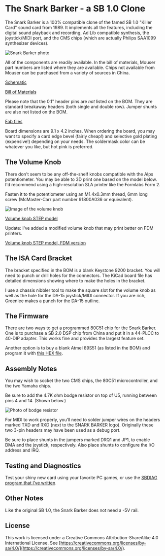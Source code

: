 # The Snark Barker - a SB 1.0 Clone

The Snark Barker is a 100% compatible clone of the famed SB 1.0 "Killer Card"
sound card from 1989. It implements all the features, including the digital
sound playback and recording, Ad Lib compatible synthesis, the joystick/MIDI
port, and the CMS chips (which are actually Philips SAA1099 synthesizer
devices).

![Snark Barker photo](https://github.com/schlae/snark-barker/blob/master/images/SnarkBarker.png)

All of the components are readily available. In the bill of materials,
Mouser part numbers are listed where they are available. Chips not available
from Mouser can be purchased from a variety of sources in China.

[Schematic](https://github.com/schlae/snark-barker/blob/master/SnarkBarker.pdf)

[Bill of Materials](https://github.com/schlae/snark-barker/blob/master/SnarkBarker.csv)

Please note that the 0.1" header pins are *not* listed on the BOM. They are
standard breakaway headers (both single and double row). Jumper shunts are
also not listed on the BOM.

[Fab files](https://github.com/schlae/snark-barker/blob/master/fab/SnarkBarker.zip)

Board dimensions are 9.1 x 4.2 inches. When ordering the board, you may want
to specify a card edge bevel (fairly cheap!) and selective gold plating
(expensive!) depending on your needs. The soldermask color can be whatever
you like, but hot pink is preferred.

## The Volume Knob
There don't seem to be any off-the-shelf knobs compatible with the Alps
potentiometer. You may be able to 3D print one based on the model below.
I'd recommend using a high-resolution SLA printer like the Formlabs Form 2.

Fasten it to the potentiometer using an M1.4x0.3mm thread, 6mm long screw
(McMaster-Carr part number 91800A036 or equivalent).

![Image of the volume knob](https://github.com/schlae/snark-barker/blob/master/images/vol_knob.png)

[Volume knob STEP model](https://github.com/schlae/snark-barker/blob/master/mech/vol_knob.zip)

Update: I've added a modified volume knob that may print better on FDM
printers.

[Volume knob STEP model, FDM version](https://github.com/schlae/snark-barker/blob/master/mech/vol_knob_fdm.zip)

## The ISA Card Bracket
The bracket specified in the BOM is a blank Keystone 9200 bracket. You will
need to punch or drill holes for the connectors. The KiCad board file has
detailed dimensions showing where to make the holes in the bracket.

I use a chassis nibbler tool to make the square slot for the volume knob as
well as the hole for the DA-15 joystick/MIDI connector. If you are rich,
Greenlee makes a punch for the DA-15 outline.

## The Firmware
There are two ways to get a programmed 80C51 chip for the Snark Barker. One
is to purchase a SB 2.0 DSP chip from China and put it in a 44-PLCC to
40-DIP adapter. This works fine and provides the largest feature set.

Another option is to buy a blank Atmel 89S51 (as listed in the BOM) and
program it with [this HEX file](https://github.com/schlae/snark-barker/blob/master/firmware/sb.hex).

## Assembly Notes
You may wish to socket the two CMS chips, the 80C51 microcontroller, and the
two Yamaha chips.

Be sure to add the 4.7K ohm bodge resistor on top of U5, running between
pins 4 and 14. (Shown below.)

![Photo of bodge resistor](https://github.com/schlae/snark-barker/blob/master/images/bodge.png)

For MIDI to work properly, you'll need to solder jumper wires on the headers
marked TXD and RXD (next to the SNARK BARKER logo). Originally these two 3-pin
headers may have been used as a debug port.

Be sure to place shunts in the jumpers marked DRQ1 and JP1, to enable DMA and
the joystick, respectively. Also place shunts to configure the I/O address and
IRQ.

## Testing and Diagnostics
Test your shiny new card using your favorite PC games, or use the [SBDIAG
program that I've written](https://github.com/schlae/snark-barker/tree/master/sbdiag).

## Other Notes
Like the original SB 1.0, the Snark Barker does not need a -5V rail.

## License
This work is licensed under a Creative Commons Attribution-ShareAlike 4.0
International License. See [https://creativecommons.org/licenses/by-sa/4.0/](https://creativecommons.org/licenses/by-sa/4.0/).

